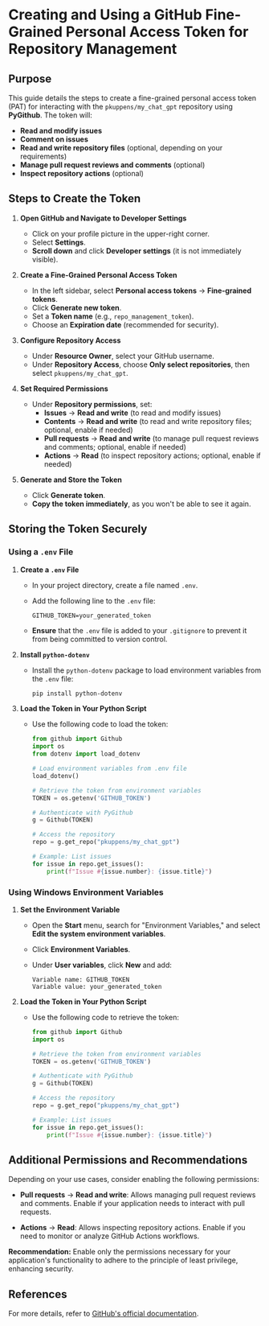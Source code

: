 # Creating and Using a GitHub Fine-Grained Personal Access Token for Repository Management

## Purpose

This guide details the steps to create a fine-grained personal access token (PAT) for interacting
with the `pkuppens/my_chat_gpt` repository using **PyGithub**. The token will:

- **Read and modify issues**
- **Comment on issues**
- **Read and write repository files** (optional, depending on your requirements)
- **Manage pull request reviews and comments** (optional)
- **Inspect repository actions** (optional)

## Steps to Create the Token

1. **Open GitHub and Navigate to Developer Settings**

   - Click on your profile picture in the upper-right corner.
   - Select **Settings**.
   - **Scroll down** and click **Developer settings** (it is not immediately visible).

2. **Create a Fine-Grained Personal Access Token**

   - In the left sidebar, select **Personal access tokens** → **Fine-grained tokens**.
   - Click **Generate new token**.
   - Set a **Token name** (e.g., `repo_management_token`).
   - Choose an **Expiration date** (recommended for security).

3. **Configure Repository Access**

   - Under **Resource Owner**, select your GitHub username.
   - Under **Repository Access**, choose **Only select repositories**, then select `pkuppens/my_chat_gpt`.

4. **Set Required Permissions**

   - Under **Repository permissions**, set:
     - **Issues** → **Read and write** (to read and modify issues)
     - **Contents** → **Read and write** (to read and write repository files; optional, enable if needed)
     - **Pull requests** → **Read and write** (to manage pull request reviews and comments; optional, enable if needed)
     - **Actions** → **Read** (to inspect repository actions; optional, enable if needed)

5. **Generate and Store the Token**

   - Click **Generate token**.
   - **Copy the token immediately**, as you won't be able to see it again.

## Storing the Token Securely

### Using a `.env` File

1. **Create a `.env` File**

   - In your project directory, create a file named `.env`.
   - Add the following line to the `.env` file:

     ```
     GITHUB_TOKEN=your_generated_token
     ```

   - **Ensure** that the `.env` file is added to your `.gitignore` to prevent it from being committed to version control.

2. **Install `python-dotenv`**

   - Install the `python-dotenv` package to load environment variables from the `.env` file:

     ```bash
     pip install python-dotenv
     ```

3. **Load the Token in Your Python Script**

   - Use the following code to load the token:

     ```python
     from github import Github
     import os
     from dotenv import load_dotenv

     # Load environment variables from .env file
     load_dotenv()

     # Retrieve the token from environment variables
     TOKEN = os.getenv('GITHUB_TOKEN')

     # Authenticate with PyGithub
     g = Github(TOKEN)

     # Access the repository
     repo = g.get_repo("pkuppens/my_chat_gpt")

     # Example: List issues
     for issue in repo.get_issues():
         print(f"Issue #{issue.number}: {issue.title}")
     ```

### Using Windows Environment Variables

1. **Set the Environment Variable**

   - Open the **Start** menu, search for "Environment Variables," and select **Edit the system environment variables**.
   - Click **Environment Variables**.
   - Under **User variables**, click **New** and add:

     ```
     Variable name: GITHUB_TOKEN
     Variable value: your_generated_token
     ```

2. **Load the Token in Your Python Script**

   - Use the following code to retrieve the token:

     ```python
     from github import Github
     import os

     # Retrieve the token from environment variables
     TOKEN = os.getenv('GITHUB_TOKEN')

     # Authenticate with PyGithub
     g = Github(TOKEN)

     # Access the repository
     repo = g.get_repo("pkuppens/my_chat_gpt")

     # Example: List issues
     for issue in repo.get_issues():
         print(f"Issue #{issue.number}: {issue.title}")
     ```

## Additional Permissions and Recommendations

Depending on your use cases, consider enabling the following permissions:

- **Pull requests** → **Read and write**: Allows managing pull request reviews and comments. Enable if your application needs to interact with pull requests.

- **Actions** → **Read**: Allows inspecting repository actions. Enable if you need to monitor or analyze GitHub Actions workflows.

**Recommendation:** Enable only the permissions necessary for your application's functionality to adhere to the principle of least privilege, enhancing security.

## References

For more details, refer to [GitHub's official documentation](https://docs.github.com/en/authentication/keeping-your-account-and-data-secure/managing-your-personal-access-tokens).

